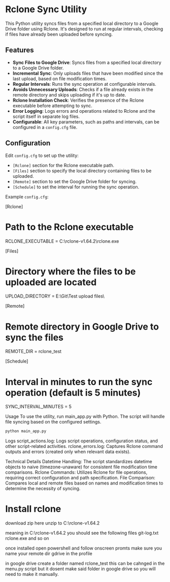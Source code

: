 # Rclone Sync Utility

This Python utility syncs files from a specified local directory to a Google Drive folder using Rclone. It's designed to run at regular intervals, checking if files have already been uploaded before syncing.

## Features

- **Sync Files to Google Drive**: Syncs files from a specified local directory to a Google Drive folder.
- **Incremental Sync**: Only uploads files that have been modified since the last upload, based on file modification times.
- **Regular Intervals**: Runs the sync operation at configurable intervals.
- **Avoids Unnecessary Uploads**: Checks if a file already exists in the remote directory and skips uploading if it's up to date.
- **Rclone Installation Check**: Verifies the presence of the Rclone executable before attempting to sync.
- **Error Logging**: Logs errors and operations related to Rclone and the script itself in separate log files.
- **Configurable**: All key parameters, such as paths and intervals, can be configured in a `config.cfg` file.

## Configuration

Edit `config.cfg` to set up the utility:

- `[Rclone]` section for the Rclone executable path.
- `[Files]` section to specify the local directory containing files to be uploaded.
- `[Remote]` section to set the Google Drive folder for syncing.
- `[Schedule]` to set the interval for running the sync operation.

Example `config.cfg`:

[Rclone]
# Path to the Rclone executable
RCLONE_EXECUTABLE = C:\\rclone-v1.64.2\\rclone.exe

[Files]
# Directory where the files to be uploaded are located
UPLOAD_DIRECTORY = E:\\Git\\Test upload files\\

[Remote]
# Remote directory in Google Drive to sync the files
REMOTE_DIR = rclone_test

[Schedule]
# Interval in minutes to run the sync operation (default is 5 minutes)
SYNC_INTERVAL_MINUTES = 5

Usage
To use the utility, run main_app.py with Python. The script will handle file syncing based on the configured settings.

```python
python main_app.py
```
Logs
script_actions.log: Logs script operations, configuration status, and other script-related activities.
rclone_errors.log: Captures Rclone command outputs and errors (created only when relevant data exists).

Technical Details
Datetime Handling: The script standardizes datetime objects to naive (timezone-unaware) for consistent file modification time comparisons.
Rclone Commands: Utilizes Rclone for file operations, requiring correct configuration and path specification.
File Comparison: Compares local and remote files based on names and modification times to determine the necessity of syncing.

# Install rclone
download zip here unzip to C:\rclone-v1.64.2

meaning in C:\rclone-v1.64.2 you should see the following files git-log.txt rclone.exe and so on

once installed open powershell and follow onscreen promts make sure you name your remote dir gdrive in the profile

in google drive create a folder named rclone_test this can be cahnged in the menu.py script but it dosent make said folder in google drive so you will need to make it manually.

